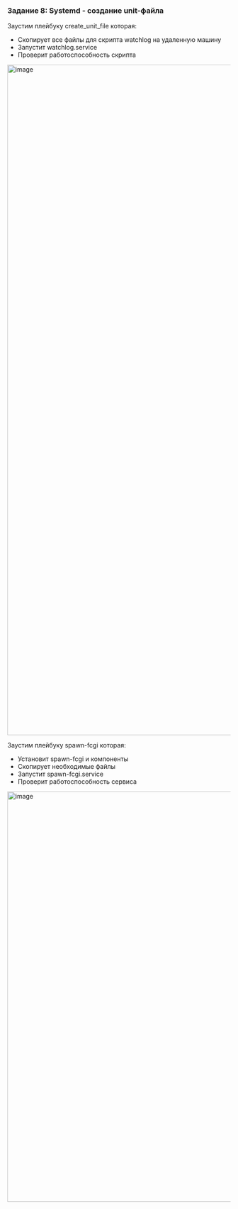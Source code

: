 ### Задание 8: Systemd - создание unit-файла

Заустим плейбуку create_unit_file которая:
- Скопирует все файлы для скрипта watchlog на удаленную машину
- Запустит watchlog.service
- Проверит работоспособность скрипта

<img width="1511" alt="image" src="https://github.com/Egor-Ozhmegoff/AdministratorLinux.Professional/assets/71369321/ee6f975c-973d-4e0c-824c-4e2a5a41b474">


Заустим плейбуку spawn-fcgi которая:
- Установит spawn-fcgi и компоненты
- Скопирует необходимые файлы 
- Запустит spawn-fcgi.service
- Проверит работоспособность сервиса

<img width="925" alt="image" src="https://github.com/Egor-Ozhmegoff/AdministratorLinux.Professional/assets/71369321/6a773fde-33bb-4fc7-851d-6dace332f0ba">
